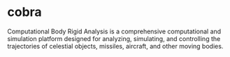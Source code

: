 # cobra
Computational Body Rigid Analysis is a comprehensive computational and simulation platform designed for analyzing, simulating, and controlling the trajectories of celestial objects, missiles, aircraft, and other moving bodies.
